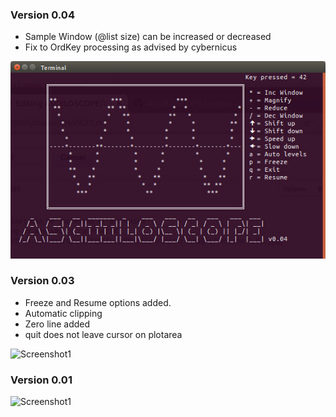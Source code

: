 ### Version 0.04
- Sample Window (@list size) can be increased or decreased
- Fix to OrdKey processing as advised by cybernicus

![Screenshot1](https://github.com/saiftynet/ASCIILOSCOPE/blob/master/images/Version%200.04.jpg)

### Version 0.03

- Freeze and Resume options added.
- Automatic clipping
- Zero line added
- quit does not leave cursor on plotarea

![Screenshot1](https://github.com/saiftynet/ASCIILOSCOPE/blob/master/images/Version%200.03.jpg)


### Version 0.01

![Screenshot1](https://github.com/saiftynet/ASCIILOSCOPE/blob/master/images/asciiloscope.gif)
